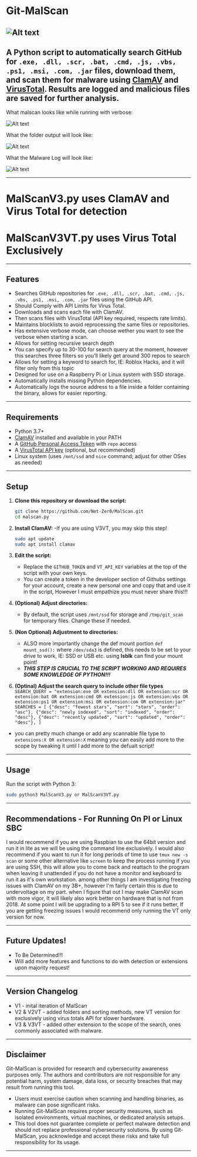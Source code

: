 # Git-MalScan
![Alt text](Images/logo512.png)
---
A Python script to **automatically search GitHub for `.exe, .dll, .scr, .bat, .cmd, .js, .vbs, .ps1, .msi, .com, .jar` files**, download them, and scan them for malware using [ClamAV](https://www.clamav.net/) and [VirusTotal](https://www.virustotal.com/). Results are logged and malicious files are saved for further analysis.
---
What malscan looks like while running with verbose:

![Alt text](Images/UpdatedV3VT.png)

What the folder output will look like:

![Alt text](Images/FolderView.png)

What the Malware Log will look like:

![Alt text](Images/MalwareLog.png)

---
# MalScanV3.py uses ClamAV and Virus Total for detection
# MalScanV3VT.py uses Virus Total Exclusively
---

## Features

- Searches GitHub repositories for `.exe, .dll, .scr, .bat, .cmd, .js, .vbs, .ps1, .msi, .com, .jar` files using the GitHub API.
- Should Comply with API Limits for Virus Total.
- Downloads and scans each file with ClamAV.
- Then scans files with VirusTotal (API key required, respects rate limits).
- Maintains blocklists to avoid reprocessing the same files or repositories.
- Has extensive verbose mode, can choose wether you want to see the verbose when starting a scan.
- Allows for setting recursive search depth
- You can specify up to 30-100 for search query at the moment, however this searches three filters so you'll likely get around 300 repos to search
- Allows for setting a keyword to search for, IE: Roblox Hacks, and it will filter only from this topic
- Designed for use on a Raspberry Pi or Linux system with SSD storage.
- Automatically installs missing Python dependencies.
- Automatically logs the source address to a file inside a folder containing the binary, allows for easier reporting.
---

## Requirements

- Python 3.7+
- [ClamAV](https://www.clamav.net/) installed and available in your PATH
- A [GitHub Personal Access Token](https://github.com/settings/tokens) with `repo` access
- A [VirusTotal API key](https://www.virustotal.com/gui/join-us) (optional, but recommended)
- Linux system (uses `/mnt/ssd` and `nice` command; adjust for other OSes as needed)

---

## Setup

1. **Clone this repository or download the script:**

    ```sh
    git clone https://github.com/Net-Zer0/MalScan.git
    cd malscan.py
    ```

2. **Install ClamAV:** -If you are using V3VT, you may skip this step!

    ```sh
    sudo apt update
    sudo apt install clamav
    ```

3. **Edit the script:**

    - Replace the `GITHUB_TOKEN` and `VT_API_KEY` variables at the top of the script with your own keys.
    - You can create a token in the developer section of Githubs settings for your account, create a new personal one and copy that and use it in the script, However I must empathize you must never share this!!!

4. **(Optional) Adjust directories:**

    - By default, the script uses `/mnt/ssd` for storage and `/tmp/git_scan` for temporary files. Change these if needed.
5. **(Non Optional) Adjustment to directories:**
    - ALSO more importantly change the def mount portion `def mount_ssd():` where  `/dev/sda3` is defined, this needs to be set to your drive to work, IE: SSD or USB etc. using **lsblk** can find your mount point!
    - ***THIS STEP IS CRUCIAL TO THE SCRIPT WORKING AND REQUIRES SOME KNOWLEDGE OF PYTHON!!!***

6. **(Optinal) Adjust the search query to include other file types**
   `SEARCH_QUERY = "extension:exe OR extension:dll OR extension:scr OR extension:bat OR extension:cmd OR extension:js OR extension:vbs OR extension:ps1 OR extension:msi OR extension:com OR extension:jar"
SEARCHES = [
    {"desc": "fewest stars", "sort": "stars", "order": "asc"},
    {"desc": "newly indexed", "sort": "indexed", "order": "desc"},
    {"desc": "recently updated", "sort": "updated", "order": "desc"},
]`
- you can pretty much change or add any scannable file type to `extensions:X OR extension:X` meaning you can easily add more to the scope by tweaking it until I add more to the defualt script!
---

## Usage

Run the script with Python 3:

```sh
sudo python3 MalScanV3.py or MalScanV3VT.py
```
--- 
## Recommendations - For Running On PI or Linux SBC
I would recommend if you are using Raspbian to use the 64bit version and run it in lite as we will be using the command line exclusively. I would also recommend if you want to run it for long periods of time to use `tmux new -s scan` or some other alternative like `screen` to keep the process running if you are using SSH, this will allow you to come back and reattach to the program when leaving it unattended if you do not have a monitor and keyboard to run it as it's own workstation. among other things I am investigating freezing issues with ClamAV on my 3B+, however I'm fairly certain this is due to undervoltage on my part. when I figure that out I may make ClamAV scan with more vigor, It will likely also work better on hardware that is not from 2018. At some point I will be upgrading to a RPI 5 to see if it runs better, If you are getting freezing issues I would recommend only running the VT only version for now.

---
## Future Updates!

- To Be Determined!!!
- Will add more features and functions to do with detection or extensions upon majority request!
---
## Version Changelog
- V1 - inital iteration of MalScan
- V2 & V2VT - added folders and sorting methods, new VT version for exclusively using virus totals API for slower hardware.
- V3 & V3VT - added other extension to the scope of the search, ones commonly associated with malware.
---
## Disclaimer
Git-MalScan is provided for research and cybersecurity awareness purposes only. The authors and contributors are not responsible for any potential harm, system damage, data loss, or security breaches that may result from running this tool.
- Users must exercise caution when scanning and handling binaries, as malware can pose significant risks.
- Running Git-MalScan requires proper security measures, such as isolated environments, virtual machines, or dedicated analysis setups.
- This tool does not guarantee complete or perfect malware detection and should not replace professional cybersecurity solutions.
By using Git-MalScan, you acknowledge and accept these risks and take full responsibility for its usage.
---
